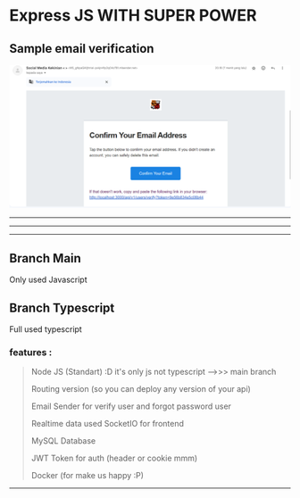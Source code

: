 # Express JS WITH SUPER POWER

## Sample email verification

![Sample email verification](./email-verification.PNG)

---
---
---

## Branch Main
Only used Javascript

## Branch Typescript
Full used typescript


### features :

> Node JS (Standart) :D it's only js not typescript -->>> main branch
>
> Routing version (so you can deploy any version of your api)
>
> Email Sender for verify user and forgot password user
>
> Realtime data used SocketIO for frontend
>
> MySQL Database
>
> JWT Token for auth (header or cookie mmm)
>
> Docker (for make us happy :P)

---
